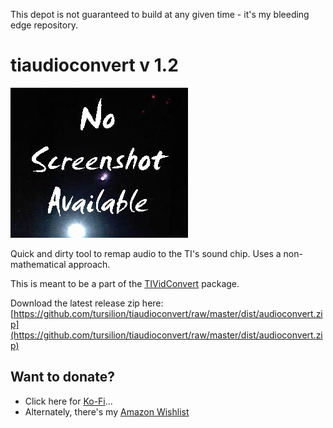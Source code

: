 This depot is not guaranteed to build at any given time - it's my bleeding edge repository.

tiaudioconvert v 1.2
============

![Screenshot](https://github.com/tursilion/tiaudioconvert/raw/master/dist/noimage.jpg)

Quick and dirty tool to remap audio to the TI's sound chip. Uses a non-mathematical approach.

This is meant to be a part of the [TIVidConvert](https://github.com/tursilion/tividconvert) package.

Download the latest release zip here: [https://github.com/tursilion/tiaudioconvert/raw/master/dist/audioconvert.zip](https://github.com/tursilion/tiaudioconvert/raw/master/dist/audioconvert.zip)

Want to donate?
---------------

- Click here for [Ko-Fi](https://ko-fi.com/tursilion)...
- Alternately, there's my [Amazon Wishlist](http://www.amazon.com/gp/registry/2AFCOAM5DD1L6/ref=cm_aya_wl/103-5991996-6483001)

